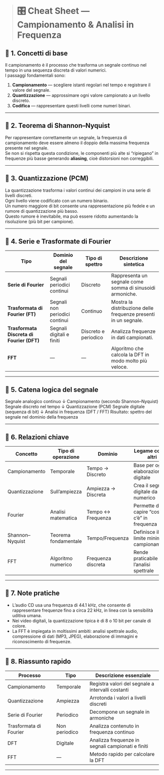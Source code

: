 
> # 🎛️ Cheat Sheet — Campionamento & Analisi in Frequenza

## 🧩 1. Concetti di base
Il campionamento è il processo che trasforma un segnale continuo nel tempo in una sequenza discreta di valori numerici.  
I passaggi fondamentali sono:
1. **Campionamento** — scegliere istanti regolari nel tempo e registrare il valore del segnale.  
2. **Quantizzazione** — approssimare ogni valore campionato a un livello discreto.  
3. **Codifica** — rappresentare questi livelli come numeri binari.

---

## 🔹 2. Teorema di Shannon–Nyquist
Per rappresentare correttamente un segnale, la frequenza di campionamento deve essere almeno il doppio della massima frequenza presente nel segnale.  
Se non si rispetta questa condizione, le componenti più alte si “ripiegano” in frequenze più basse generando **aliasing**, cioè distorsioni non correggibili.

---

## 🔹 3. Quantizzazione (PCM)
La quantizzazione trasforma i valori continui dei campioni in una serie di livelli discreti.  
Ogni livello viene codificato con un numero binario.  
Un numero maggiore di bit consente una rappresentazione più fedele e un rumore di quantizzazione più basso.  
Questo rumore è inevitabile, ma può essere ridotto aumentando la risoluzione (più bit per campione).

---

## 🔹 4. Serie e Trasformate di Fourier

| Tipo | Dominio del segnale | Tipo di spettro | Descrizione sintetica |
|------|---------------------|-----------------|------------------------|
| **Serie di Fourier** | Segnali periodici continui | Discreto | Rappresenta un segnale come somma di sinusoidi armoniche. |
| **Trasformata di Fourier (FT)** | Segnali non periodici continui | Continuo | Mostra la distribuzione delle frequenze presenti in un segnale. |
| **Trasformata Discreta di Fourier (DFT)** | Segnali digitali e finiti | Discreto e periodico | Analizza frequenze in dati campionati. |
| **FFT** | — | — | Algoritmo che calcola la DFT in modo molto più veloce. |

---

## 🔹 5. Catena logica del segnale

Segnale analogico continuo ↓ Campionamento (secondo Shannon–Nyquist) Segnale discreto nel tempo ↓ Quantizzazione (PCM) Segnale digitale (sequenza di bit) ↓ Analisi in frequenza (DFT / FFT) Risultato: spettro del segnale nel dominio della frequenza

---

## 🔹 6. Relazioni chiave

| Concetto | Tipo di operazione | Dominio | Legame con gli altri |
|-----------|--------------------|----------|----------------------|
| Campionamento | Temporale | Tempo → Discreto | Base per ogni elaborazione digitale |
| Quantizzazione | Sull’ampiezza | Ampiezza → Discreta | Crea il segnale digitale da numerico |
| Fourier | Analisi matematica | Tempo ↔ Frequenza | Permette di capire “cosa c’è” in frequenza |
| Shannon–Nyquist | Teorema fondamentale | Tempo/Frequenza | Definisce il limite minimo di campionamento |
| FFT | Algoritmo numerico | Frequenza discreta | Rende praticabile l’analisi spettrale |

---

## 📘 7. Note pratiche
- L’audio CD usa una frequenza di 44.1 kHz, che consente di rappresentare frequenze fino a circa 22 kHz, in linea con la sensibilità uditiva umana.  
- Nei video digitali, la quantizzazione tipica è di 8 o 10 bit per canale di colore.  
- La FFT è impiegata in moltissimi ambiti: analisi spettrale audio, compressione di dati (MP3, JPEG), elaborazione di immagini e riconoscimento di frequenze.

---

## 🧮 8. Riassunto rapido

| Processo | Tipo | Descrizione essenziale |
|-----------|------|------------------------|
| Campionamento | Temporale | Registra valori del segnale a intervalli costanti |
| Quantizzazione | Ampiezza | Arrotonda i valori a livelli discreti |
| Serie di Fourier | Periodico | Decompone un segnale in armoniche |
| Trasformata di Fourier | Non periodico | Analizza contenuto in frequenza continuo |
| DFT | Digitale | Analizza frequenze in segnali campionati e finiti |
| FFT | — | Metodo rapido per calcolare la DFT |

---
